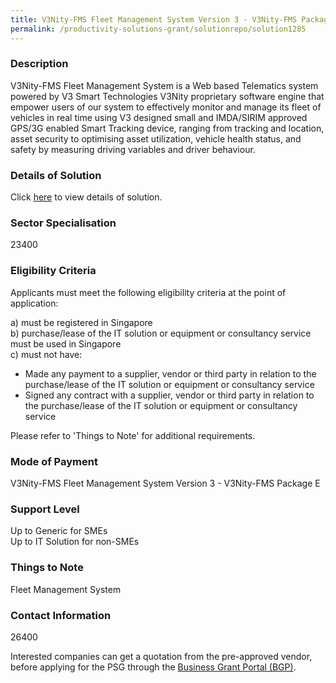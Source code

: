 ```yaml
---
title: V3Nity-FMS Fleet Management System Version 3 - V3Nity-FMS Package E
permalink: /productivity-solutions-grant/solutionrepo/solution1285
---
```


### Description

V3Nity-FMS Fleet Management System is a Web based Telematics system powered by V3 Smart Technologies V3Nity proprietary software engine that empower users of our system to effectively monitor and manage its fleet of vehicles in real time using V3 designed small and IMDA/SIRIM approved GPS/3G enabled Smart Tracking device, ranging from tracking and location, asset security to optimising asset utilization, vehicle health status, and safety by measuring driving variables and driver behaviour.

### Details of Solution

Click <a href='V3 Smart Technologies Pte Ltd' target='_blank' rel='noopener'>here</a> to view details of solution.

### Sector Specialisation

 23400 

### Eligibility Criteria

Applicants must meet the following eligibility criteria at the point of application:

a) must be registered in Singapore <br>
b) purchase/lease of the IT solution or equipment or consultancy service must be used in Singapore <br>
c) must not have:
- Made any payment to a supplier, vendor or third party in relation to the purchase/lease of the IT solution or equipment or consultancy service
- Signed any contract with a supplier, vendor or third party in relation to the purchase/lease of the IT solution or equipment or consultancy service

Please refer to 'Things to Note' for additional requirements.

### Mode of Payment
V3Nity-FMS Fleet Management System Version 3 - V3Nity-FMS Package E

### Support Level
Up to Generic for SMEs <br>
Up to IT Solution for non-SMEs

### Things to Note
Fleet Management System

### Contact Information
26400

Interested companies can get a quotation from the pre-approved vendor, before applying for the PSG through the <a target='_blank' rel='noopener' href='https://www.businessgrants.gov.sg/'>Business Grant Portal (BGP)</a>.
